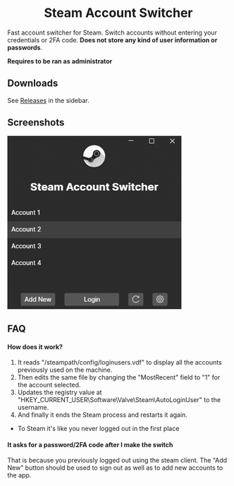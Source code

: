 <h1 align="center"> 
  Steam Account Switcher 
</h1>

Fast account switcher for Steam. Switch accounts without entering your credentials or 2FA code. **Does not store any kind of user information or passwords**.

**Requires to be ran as administrator**

## Downloads

See [Releases](https://github.com/GuilhermeRaposo/Steam-Account-Switcher/releases) in the sidebar.

## Screenshots

![demo](demo.png)

## FAQ

#### How does it work?

1. It reads "/steampath/config/loginusers.vdf" to display all the accounts previously used on the machine.
2. Then edits the same file by changing the "MostRecent" field to "1" for the account selected.
3. Updates the registry value at "HKEY_CURRENT_USER\Software\Valve\Steam\AutoLoginUser" to the username.
4. And finally it ends the Steam process and restarts it again.

- To Steam it's like you never logged out in the first place

#### It asks for a password/2FA code after I make the switch

That is because you previously logged out using the steam client. The "Add New" button should be used to sign out as well as to add new accounts to the app.
